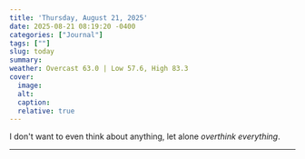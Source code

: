 ```yaml
---
title: 'Thursday, August 21, 2025'
date: 2025-08-21 08:19:20 -0400
categories: ["Journal"]
tags: [""]
slug: today
summary: 
weather: Overcast 63.0 | Low 57.6, High 83.3
cover: 
  image: 
  alt: 
  caption: 
  relative: true
---
```


I don't want to even think about anything, let alone _overthink everything_.

----

